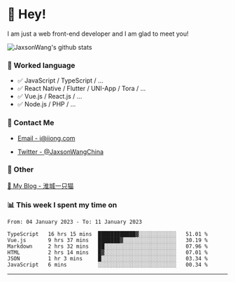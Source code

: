 # 👋 Hey!

I am just a web front-end developer and I am glad to meet you!

![JaxsonWang's github stats](https://github-readme-stats.vercel.app/api?username=JaxsonWang&&show_icons=true&&title_color=1abc9c&&icon_color=1abc9c)


### 📝 Worked language

- ✅ JavaScript / TypeScript / ...
- ✅ React Native / Flutter / UNI-App / Tora / ...
- ✅ Vue.js / React.js / ...
- ✅ Node.js / PHP / ...

### 📮 Contact Me

- [Email - i@iiong.com](mailto:i@iiong.com)

- [Twitter - @JaxsonWangChina](https://twitter.com/JaxsonWangChina)

### 🤪 Other

[📌 My Blog - 淮城一只猫](https://iiong.com)

### 📊 This week I spent my time on

<!--START_SECTION:waka-->

```text
From: 04 January 2023 - To: 11 January 2023

TypeScript   16 hrs 15 mins  ████████████▓░░░░░░░░░░░░   51.01 %
Vue.js       9 hrs 37 mins   ███████▓░░░░░░░░░░░░░░░░░   30.19 %
Markdown     2 hrs 32 mins   ██░░░░░░░░░░░░░░░░░░░░░░░   07.96 %
HTML         2 hrs 14 mins   █▓░░░░░░░░░░░░░░░░░░░░░░░   07.01 %
JSON         1 hr 3 mins     █░░░░░░░░░░░░░░░░░░░░░░░░   03.34 %
JavaScript   6 mins          ░░░░░░░░░░░░░░░░░░░░░░░░░   00.34 %
```

<!--END_SECTION:waka-->

---
